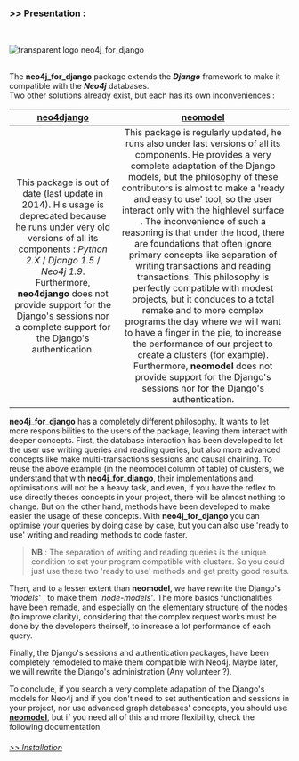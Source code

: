 ### >> Presentation :
<br/>

![transparent logo neo4j_for_django](../img/transparent_logo_neo4j_for_django.png)
<br/>
<br/>

The **neo4j_for_django** package extends the **_Django_** framework to make it compatible with the **_Neo4j_** databases.  
Two other solutions already exist, but each has its own inconveniences :  

| [**neo4django**](https://github.com/scholrly/neo4django) | [**neomodel**](https://github.com/neo4j-contrib/neomodel) |
|:--------------:|:------------:|
| This package is out of date (last update in 2014). His usage is deprecated because he runs under very old versions of all its components : _Python 2.X_ / _Django 1.5_ / _Neo4j 1.9_. Furthermore, **neo4django** does not provide support for the Django's sessions nor a complete support for the Django's authentication. | This package is regularly updated, he runs also under last versions of all its components. He provides a very complete adaptation of the Django models, but the philosophy of these contributors is almost to make a 'ready and easy to use' tool, so the user interact only with the highlevel surface . The inconvenience of such a reasoning is that under the hood, there are foundations that often ignore primary concepts like separation of writing transactions and reading transactions. This philosophy is perfectly compatible with modest projects, but it conduces to a total remake and to more complex programs the day where we will want to have a finger in the pie, to increase the performance of our project to create a clusters (for example). Furthermore, **neomodel** does not provide support for the Django's sessions nor for the Django's authentication. |

**neo4j_for_django** has a completely different philosophy. It wants to let more responsibilities to the users of the package, leaving them interact with deeper concepts. First, the database interaction has been developed to let the user use writing queries and reading queries, but also more advanced concepts like make multi-transactions sessions and causal chaining. To reuse the above example (in the neomodel column of table) of clusters, we understand that with **neo4j_for_django**, their implementations and optimisations will not be a heavy task, and even, if you have the reflex to use directly theses concepts in your project, there will be almost nothing to change. But on the other hand, methods have been developed to make easier the usage of these concepts. With **neo4j_for_django** you can optimise your queries by doing case by case, but you can also use 'ready to use' writing and reading methods to code faster. 
> **NB** : The separation of writing and reading queries is the unique condition to set your program compatible with clusters. So you could just use these two 'ready to use' methods and get pretty good results.

Then, and to a lesser extent than **neomodel**, we have rewrite the Django's _'models'_ , to make them _'node-models'_. The more basics functionalities have been remade, and especially on the elementary structure of the nodes (to improve clarity), considering that the complex request works must be done by the developers theirself, to increase a lot performance of each query.

Finally, the Django's sessions and authentication packages, have been completely remodeled to make them compatible with Neo4j. Maybe later, we will rewrite the Django's administration (Any volunteer ?).

To conclude, if you search a very complete adapation of the Django's models for Neo4j and if you don't need to set authentication and sessions in your project, nor use advanced  graph databases' concepts, you should use [**neomodel**](https://github.com/neo4j-contrib/neomodel), but if you need all of this and more flexibility, check the following documentation. 

###### [>> Installation](https://neo4j-for-django.readthedocs.io/en/latest/installation/)
<br/>
<br/>
<br/>

